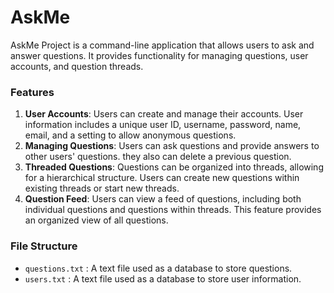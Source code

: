 # AskMe
AskMe Project is a command-line application that allows users to ask and answer questions. It provides functionality for managing questions, user accounts, and question threads.

 ### Features
1. **User Accounts**: Users can create and manage their accounts. User information includes a unique user ID, username, password, name, email, and a setting to allow anonymous questions.
2. **Managing Questions**: Users can ask questions and provide answers to other users' questions. they also can delete a previous question.
3. **Threaded Questions**: Questions can be organized into threads, allowing for a hierarchical structure. Users can create new questions within existing threads or start new threads.
4. **Question Feed**: Users can view a feed of questions, including both individual questions and questions within threads. This feature provides an organized view of all questions.

### File Structure
- `questions.txt` :  A text file used as a database to store questions.
- `users.txt` : A text file used as a database to store user information.

